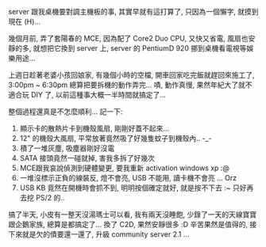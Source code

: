 server 跟我桌機要對調主機板的事, 其實早就有這打算了, 只因為一個懶字, 就摸到現在 (H)...

幾個月前, 弄了套陽春的 MCE, 因為配了 Core2 Duo CPU, 又快又省電, 風扇也安靜的多, 就想把它換到 server 上, server 的 PentiumD 920 挪到桌機看電視等娛樂用途...

上週日趁著老婆小孩回娘家, 有幾個小時的空檔, 開車回家吃完飯就趕回來施工了, 3:00pm ~ 6:30pm 總算把要拆機的動作弄完... 嘖, 動作真慢, 果然年紀大了就不適合玩 DIY 了, 以前這種事大概一半時間就搞定了...

整個過程還真是不怎麼順利... 記一下:

1. 顯示卡的散熱片卡到機殼風扇, 剛剛好蓋不起來...
2. 12" 的機殼大風扇, 平常放著竟然吸了好幾隻蚊子到機殼內.. -_-
3. 積了一堆灰塵, 吸塵器剛好沒電
4. SATA 接頭竟然一碰就掉, 害我多拆了好幾次
5. MCE跟我哀說偵測到硬體變更, 要我重新 activation windows xp :@
6. 一堆沒標示正負的線裝反, 燈不會亮, USB 不能用, 讀卡機不會亮 ... Orz
7. USB KB 竟然在開機時會抓不到, 明明按個確定就好, 就是按不下去 :~ 只好再去挖 PS/2 的..

搞了半天, 小皮有一整天沒湯瑪士可以看, 我有兩天沒睡飽, 少錄了一天的天線寶寶跟企鵝家族, 總算是都搞定了... 換了 C2D, 果然安靜很多 :D 辛苦果然是值得的, 接下來就是欠的債要還一還了, 升級 community server 2.1 ...